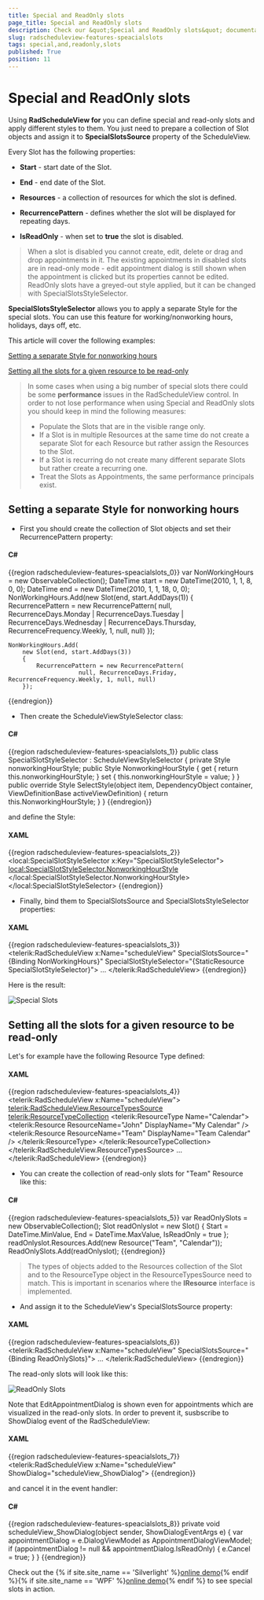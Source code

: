 ```yaml
---
title: Special and ReadOnly slots
page_title: Special and ReadOnly slots
description: Check our &quot;Special and ReadOnly slots&quot; documentation article for the RadScheduleView {{ site.framework_name }} control.
slug: radscheduleview-features-speacialslots
tags: special,and,readonly,slots
published: True
position: 11
---
```


# Special and ReadOnly slots

Using __RadScheduleView for__ you can define special and read-only slots and apply different styles to them.  You just need to prepare a collection of Slot objects and assign it to __SpecialSlotsSource__ property of the ScheduleView.      

Every Slot has the following properties:

* __Start__ - start date of the Slot.          

* __End__ - end date of the Slot.          

* __Resources__ - a collection of resources for which the slot is defined.          

* __RecurrencePattern__ - defines whether the slot will be displayed for repeating days.          

* __IsReadOnly__ - when set to __true__ the slot is disabled.          

>When a slot is disabled you cannot create, edit, delete or drag and drop appointments in it. The existing appointments in disabled slots are in read-only mode - edit appointment dialog is still shown when the appointment is clicked but its properties cannot be edited. ReadOnly slots have a greyed-out style applied, but it can be changed with SpecialSlotsStyleSelector.        

__SpecialSlotsStyleSelector__ allows you to apply a separate Style for the special slots. You can use this feature for working/nonworking hours, holidays, days off, etc.      

This article will cover the following examples:      

[Setting a separate Style for nonworking hours](#setting-a-separate-style-for-nonworking-hours)

[Setting all the slots for a given resource to be read-only](#setting-all-the-slots-for-a-given-resource-to-be-read-only)

>In some cases when using a big number of special slots there could be some __performance__ issues in the RadScheduleView control. In order to not lose performance when using Special and ReadOnly slots you should keep in mind the following measures:      
>	* Populate the Slots that are in the visible range only.       
>	* If a Slot is in multiple Resources at the same time do not create a separate Slot for each Resource but rather assign the Resources to the Slot.     
>	* If a Slot is recurring do not create many different separate Slots but rather create a recurring one.            
>	* Treat the Slots as Appointments, the same performance principals exist.            

## Setting a separate Style for nonworking hours

* First you should create the collection of Slot objects and set their RecurrencePattern property:            

#### __C#__

{{region radscheduleview-features-speacialslots_0}}
	var NonWorkingHours = new ObservableCollection<Slot>();
	DateTime start = new DateTime(2010, 1, 1, 8, 0, 0);
	DateTime end = new DateTime(2010, 1, 1, 18, 0, 0);
	NonWorkingHours.Add(new Slot(end, start.AddDays(1))
	{
	    RecurrencePattern = new RecurrencePattern(
	                null, RecurrenceDays.Monday | RecurrenceDays.Tuesday | RecurrenceDays.Wednesday | RecurrenceDays.Thursday, RecurrenceFrequency.Weekly, 1, null, null)
	});
	
	NonWorkingHours.Add(
	    new Slot(end, start.AddDays(3))
	    {
	        RecurrencePattern = new RecurrencePattern(
	                    null, RecurrenceDays.Friday, RecurrenceFrequency.Weekly, 1, null, null)
	    });
{{endregion}}

* Then create the ScheduleViewStyleSelector class:            

#### __C#__

{{region radscheduleview-features-speacialslots_1}}
	public class SpecialSlotStyleSelector : ScheduleViewStyleSelector
	{
	    private Style nonworkingHourStyle;
	    public Style NonworkingHourStyle
	    {
	        get
	        {
	            return this.nonworkingHourStyle;
	        }
	        set
	        {
	            this.nonworkingHourStyle = value;
	        }
	    }
	    public override Style SelectStyle(object item, DependencyObject container, ViewDefinitionBase activeViewDefinition)
	    {
	        return this.NonworkingHourStyle;
	    }
	}
{{endregion}}

and define the Style:

#### __XAML__

{{region radscheduleview-features-speacialslots_2}}
	<local:SpecialSlotStyleSelector x:Key="SpecialSlotStyleSelector">
		<local:SpecialSlotStyleSelector.NonworkingHourStyle>
			<Style TargetType="scheduleView:HighlightItem">
				<Setter Property="Template">
					<Setter.Value>
						<ControlTemplate>
							<Border Background="CornflowerBlue"/>
						</ControlTemplate>
					</Setter.Value>
				</Setter>
			</Style>
		</local:SpecialSlotStyleSelector.NonworkingHourStyle>
	</local:SpecialSlotStyleSelector>
{{endregion}}

* Finally, bind them to SpecialSlotsSource and SpecialSlotsStyleSelector properties:            

#### __XAML__

{{region radscheduleview-features-speacialslots_3}}
	<telerik:RadScheduleView x:Name="scheduleView"
	           SpecialSlotsSource="{Binding NonWorkingHours}"
	           SpecialSlotStyleSelector="{StaticResource SpecialSlotStyleSelector}">
			...
	</telerik:RadScheduleView>
{{endregion}}

Here is the result:

![Special Slots](images/radscheduleview_special_slots.png)

##  Setting all the slots for a given resource to be read-only

Let's for example have the following Resource Type defined:

#### __XAML__

{{region radscheduleview-features-speacialslots_4}}
	<telerik:RadScheduleView x:Name="scheduleView">
	 <telerik:RadScheduleView.ResourceTypesSource>
	    <telerik:ResourceTypeCollection>
	        <telerik:ResourceType Name="Calendar">
	            <telerik:Resource ResourceName="John" DisplayName="My Calendar" />
	            <telerik:Resource ResourceName="Team" DisplayName="Team Calendar" />
	        </telerik:ResourceType>
	    </telerik:ResourceTypeCollection>
	  </telerik:RadScheduleView.ResourceTypesSource>
	  ...
	</telerik:RadScheduleView>
{{endregion}}

* You can create the collection of read-only slots for "Team" Resource like this:           

#### __C#__

{{region radscheduleview-features-speacialslots_5}}
	var ReadOnlySlots = new ObservableCollection<Slot>();
	Slot readOnlyslot = new Slot() { 
			Start = DateTime.MinValue, 
			End = DateTime.MaxValue, 
			IsReadOnly = true 
			};
	readOnlyslot.Resources.Add(new Resource("Team", "Calendar"));
	ReadOnlySlots.Add(readOnlyslot);
{{endregion}}

> The types of objects added to the Resources collection of the Slot and to the ResourceType object in the ResourceTypesSource need to match. This is important in scenarios where the __IResource__ interface is implemented.

* And assign it to the ScheduleView's SpecialSlotsSource property:            

#### __XAML__

{{region radscheduleview-features-speacialslots_6}}
	<telerik:RadScheduleView  x:Name="scheduleView" SpecialSlotsSource="{Binding ReadOnlySlots}">
	...
	</telerik:RadScheduleView>
{{endregion}}

The read-only slots will look like this:

![ReadOnly Slots](images/radscheduler_readonly_slots.png)

Note that EditAppointmentDialog is shown even for appointments which are visualized in the read-only slots. In order to prevent it, susbscribe to ShowDialog event of the RadScheduleView:        

#### __XAML__

{{region radscheduleview-features-speacialslots_7}}
	<telerik:RadScheduleView x:Name="scheduleView" ShowDialog="scheduleView_ShowDialog">
{{endregion}}

and cancel it in the event handler:       

#### __C#__

{{region radscheduleview-features-speacialslots_8}}
	private void scheduleView_ShowDialog(object sender, ShowDialogEventArgs e)
	{
	    var appointmentDialog = e.DialogViewModel as AppointmentDialogViewModel;
	    if (appointmentDialog != null && appointmentDialog.IsReadOnly)
	    {
	        e.Cancel = true;
	    }
	}
{{endregion}}

Check out the {% if site.site_name == 'Silverlight' %}[online demo](https://demos.telerik.com/silverlight/#ScheduleView/SpecialSlots){% endif %}{% if site.site_name == 'WPF' %}[online demo](https://demos.telerik.com/wpf/?ScheduleView/SpecialSlots){% endif %} to see special slots in action.        
